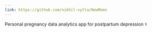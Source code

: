 ```yaml
---
link: https://github.com/nikhil-vytla/NewMoms
---
```


Personal pregnancy data analytics app for postpartum depression ⚕️
